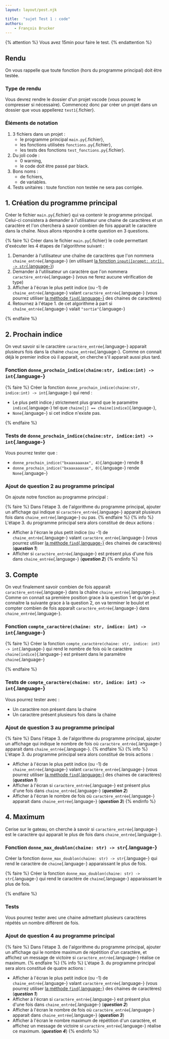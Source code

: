 ```yaml
---
layout: layout/post.njk

title:  "sujet Test 1 : code"
authors:
    - François Brucker
---
```


{% attention %}
Vous avez 15min pour faire le test.
{% endattention %}

## Rendu

On vous rappelle que toute fonction (hors du programme principal) doit être testée.

### Type de rendu

Vous devrez rendre le dossier d'un projet vscode (vous pouvez le compresser si nécessaire). Commencez donc par créer un projet dans un dossier que vous appellerez `test1`{.fichier}.

### Éléments de notation

1. 3 fichiers dans un projet :
    - le programme principal `main.py`{.fichier},
    - les fonctions utilisées `fonctions.py`{.fichier},
    - les tests des fonctions `test_fonctions.py`{.fichier}.
2. Du joli code :
    - 0 warning,
    - le code doit être passé par black.
3. Bons noms :
    - de fichiers,
    - de variables.
4. Tests unitaires : toute fonction non testée ne sera pas corrigée.

## 1. Création du programme principal

Créer le fichier `main.py`{.fichier} qui va contenir le programme principal. Celui-ci consistera à demander à l'utilisateur une chaine de caractères et un caractère et l'on cherchera à savoir combien de fois apparait le caractère dans la chaîne. Nous allons répondre à cette question en 3 questions.

{% faire %}
Créer dans le fichier `main.py`{.fichier} le code permettant d'exécuter les 4 étapes de l'algorithme suivant :

1. Demander à l'utilisateur une chaîne de caractères que l'on nommera `chaine_entrée`{.language-} (en utilisant [la fonction `input([prompt: str]) -> str`{.language-}](https://docs.python.org/fr/3/library/functions.html#input))
2. Demander à l'utilisateur un caractère que l'on nommera `caractère_entrée`{.language-} (vous ne ferez aucune vérification de type)
3. Afficher à l'écran le plus petit indice (ou -1) de `chaine_entrée`{.language-} valant `caractère_entrée`{.language-} (vous pourrez utiliser [la méthode `find`{.language-}](https://docs.python.org/fr/3/library/stdtypes.html#str.find) des chaines de caractères)
4. Retournez à l'étape 1. de cet algorithme à part si `chaîne_entrée`{.language-} valait `"sortie"`{.language-}

{% endfaire %}

## 2. Prochain indice

On veut savoir si le caractère `caractère_entrée`{.language-} apparait plusieurs fois dans la chaine `chaine_entrée`{.language-}. Comme on connait déjà le premier indice où il apparait, on cherche s'il apparait aussi plus tard.

### Fonction `donne_prochain_indice(chaine:str, indice:int) -> int`{.language-}

{% faire %}
Créer la fonction `donne_prochain_indice(chaine:str, indice:int) -> int`{.language-} qui rend :

- Le plus petit indice $j$ strictement plus grand que le paramètre `indice`{.language-} tel que `chaine[j] == chaine[indice]`{.language-},
- `None`{.language-} si cet indice n'existe pas.

{% endfaire %}

### Tests de `donne_prochain_indice(chaine:str, indice:int) -> int`{.language-}

Vous pourrez tester que :

- `donne_prochain_indice("bxaaxaaaxax", 4)`{.language-} rende 8
- `donne_prochain_indice("bxaaxaaaxax", 0)`{.language-} rende `None`{.language-}

### Ajout de question 2 au programme principal

On ajoute notre fonction au programme principal :

{% faire %}
Dans l'étape 3. de l'algorithme du programme principal, ajouter un affichage qui indique si `caractère_entrée`{.language-} apparait plusieurs fois dans `chaine_entrée`{.language-} ou pas.
{% endfaire %}
{% info %}
L'étape 3. du programme principal sera alors constitué de deux actions :

- Afficher à l'écran le plus petit indice (ou -1) de `chaine_entrée`{.language-} valant `caractère_entrée`{.language-} (vous pourrez utiliser [la méthode `find`{.language-}](https://docs.python.org/fr/3/library/stdtypes.html#str.find) des chaines de caractères) (***question 1***)
- Afficher si `caractère_entrée`{.language-} est présent plus d'une fois dans `chaine_entrée`{.language-} (***question 2***)
{% endinfo %}

## 3. Compte

On veut finalement savoir combien de fois apparaît `caractère_entrée`{.language-} dans la chaîne `chaine_entrée`{.language-}. Comme on connait sa première position grace à la question 1 et qu'on peut connaitre la suivante grace  à la question 2, on va terminer le boulot et compter combien de fois apparaît `caractère_entrée`{.language-} dans `chaine_entrée`{.language-}.

### Fonction `compte_caractère(chaine: str, indice: int) -> int`{.language-}

{% faire %}
Créer la fonction `compte_caractère(chaine: str, indice: int) -> int`{.language-} qui rend le nombre de fois où le caractère `chaine[indice]`{.language-} est présent dans le paramètre `chaine`{.language-}

{% endfaire %}

### Tests de `compte_caractère(chaine: str, indice: int) -> int`{.language-}

Vous pourrez tester avec :

- Un caractère non présent dans la chaine
- Un caractère présent plusieurs fois dans la chaine

### Ajout de question 3 au programme principal

{% faire %}
Dans l'étape 3. de l'algorithme du programme principal, ajouter un affichage qui indique le nombre de fois où  `caractère_entrée`{.language-} apparait dans `chaine_entrée`{.language-}.
{% endfaire %}
{% info %}
L'étape 3. du programme principal sera alors constitué de trois actions :

- Afficher à l'écran le plus petit indice (ou -1) de `chaine_entrée`{.language-} valant `caractère_entrée`{.language-} (vous pourrez utiliser [la méthode `find`{.language-}](https://docs.python.org/fr/3/library/stdtypes.html#str.find) des chaines de caractères) (***question 1***)
- Afficher à l'écran si `caractère_entrée`{.language-} est présent plus d'une fois dans `chaine_entrée`{.language-} (***question 2***)
- Afficher à l'écran le nombre de fois où  `caractère_entrée`{.language-} apparait dans `chaine_entrée`{.language-} (***question 3***)
{% endinfo %}

## 4. Maximum

Cerise sur le gateau, on cherche à savoir si `caractère_entrée`{.language-} est le caractère qui apparait le plus de fois dans `chaine_entrée`{.language-}.

### Fonction `donne_max_doublon(chaine: str) -> str`{.language-}

Créer la fonction  `donne_max_doublon(chaine: str) -> str`{.language-} qui rend le caractère de `chaine`{.language-} apparaissant le plus de fois.

{% faire %}
Créer la fonction  `donne_max_doublon(chaine: str) -> str`{.language-} qui rend le caractère de `chaine`{.language-} apparaissant le plus de fois.

{% endfaire %}

### Tests

Vous pourrez tester avec une chaine admettant plusieurs caractères répétés un nombre différent de fois.

### Ajout de question 4 au programme principal

{% faire %}
Dans l'étape 3. de l'algorithme du programme principal, ajouter un affichage qui le nombre maximum de répétition d'un caractère, et affichez un message de victoire si `caractère_entrée`{.language-} réalise ce maximum.
{% endfaire %}
{% info %}
L'étape 3. du programme principal sera alors constitué de quatre actions :

- Afficher à l'écran le plus petit indice (ou -1) de `chaine_entrée`{.language-} valant `caractère_entrée`{.language-} (vous pourrez utiliser [la méthode `find`{.language-}](https://docs.python.org/fr/3/library/stdtypes.html#str.find) des chaines de caractères) (***question 1***)
- Afficher à l'écran si `caractère_entrée`{.language-} est présent plus d'une fois dans `chaine_entrée`{.language-} (***question 2***)
- Afficher à l'écran le nombre de fois où  `caractère_entrée`{.language-} apparait dans `chaine_entrée`{.language-} (***question 3***)
- Afficher à l'écran  le nombre maximum de répétition d'un caractère, et affichez un message de victoire si `caractère_entrée`{.language-} réalise ce maximum. (***question 4***)
{% endinfo %}
